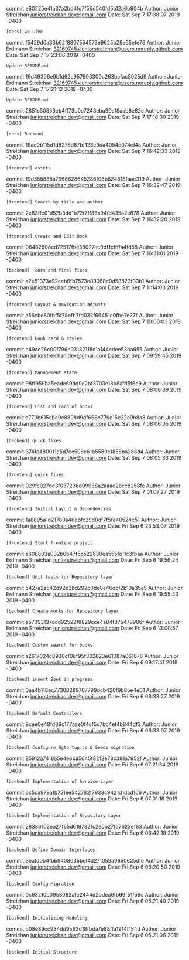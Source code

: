commit e60225e41a37a2bd4fd7f56d540fd5a12a6b904b
Author: Junior Streichan <juniorstreichan.dev@gmail.com>
Date: Sat Sep 7 17:38:07 2019 -0400

    [docs] Go Live

commit f5429d0a33b62f8807554573e9625b28a65efe79
Author: Junior Erdmann Streichan <32169745+juniorstreichan@users.noreply.github.com>
Date: Sat Sep 7 17:23:06 2019 -0400

    Update README.md

commit 16d49306e9b1d62c957906300c263bcfac5025d9
Author: Junior Erdmann Streichan <32169745+juniorstreichan@users.noreply.github.com>
Date: Sat Sep 7 17:21:12 2019 -0400

    Update README.md

commit 2851c50853eb4ff73b0c7248eba30cf8aab8e62e
Author: Junior Streichan <juniorstreichan.dev@gmail.com>
Date: Sat Sep 7 17:18:30 2019 -0400

    [docs] Backend

commit 16ae0b115d1d6278d87bf123e9da4054e074cf4a
Author: Junior Streichan <juniorstreichan.dev@gmail.com>
Date: Sat Sep 7 16:42:33 2019 -0400

    [frontend] assets

commit 19d355888a7968628645286f06b524818faae319
Author: Junior Streichan <juniorstreichan.dev@gmail.com>
Date: Sat Sep 7 16:32:47 2019 -0400

    [frontend] Search by title and author

commit 2e83ffe01d52b3dd1b72f7ff38a94fd435a2e878
Author: Junior Streichan <juniorstreichan.dev@gmail.com>
Date: Sat Sep 7 16:32:20 2019 -0400

    [frontend] Create and Edit Book

commit 08482608cd72517fbe58027ec9df1cffffa4fd58
Author: Junior Streichan <juniorstreichan.dev@gmail.com>
Date: Sat Sep 7 16:31:01 2019 -0400

    [backend]  cors and final fixes

commit a2e51373a92eeb6fb7573e88368c0d58523f33b1
Author: Junior Streichan <juniorstreichan.dev@gmail.com>
Date: Sat Sep 7 11:14:03 2019 -0400

    [frontend] Layout & navigation adjusts

commit a56cbe80fbf5f78efb7fd032f66451c0fbe7e27f
Author: Junior Streichan <juniorstreichan.dev@gmail.com>
Date: Sat Sep 7 10:00:03 2019 -0400

    [frontend] Book card & styles

commit c49ae26c00f796e03132118c1a144edee53ba655
Author: Junior Streichan <juniorstreichan.dev@gmail.com>
Date: Sat Sep 7 09:59:45 2019 -0400

    [frontend] Management state

commit 98ff959ba5eade69dd9e2bf3703e18b8afd5f6c9
Author: Junior Streichan <juniorstreichan.dev@gmail.com>
Date: Sat Sep 7 08:06:39 2019 -0400

    [frontend] List and Card of books

commit c779b615eba9e8898d9df668e779e16e22c9b8a8
Author: Junior Streichan <juniorstreichan.dev@gmail.com>
Date: Sat Sep 7 08:06:05 2019 -0400

    [backend] quick fixes

commit 374fe480011d5d7ec508c61b5580c1858ba286d4
Author: Junior Streichan <juniorstreichan.dev@gmail.com>
Date: Sat Sep 7 08:05:33 2019 -0400

    [frontend] quick fixes

commit 029fc027dd3f037236d09988a2aaae2bcc8258fe
Author: Junior Streichan <juniorstreichan.dev@gmail.com>
Date: Sat Sep 7 01:07:27 2019 -0400

    [frontend] Initial Layout & Dependencies

commit 1a8895a1d21780a46ebfc29d0df7f5fa40524c51
Author: Junior Streichan <juniorstreichan.dev@gmail.com>
Date: Fri Sep 6 23:53:07 2019 -0400

    [frontend] Start frontend project

commit a608803a032b0b47f5c522830ea555fe11c3fbaa
Author: Junior Erdmann Streichan <juniorstreichan@gmail.com>
Date: Fri Sep 6 19:56:24 2019 -0400

    [backend] Unit tests for Repository layer

commit 5427a2a542d92b3bd292c0de0e46dcf2b10a35e5
Author: Junior Erdmann Streichan <juniorstreichan@gmail.com>
Date: Fri Sep 6 19:55:43 2019 -0400

    [backend] Create mocks for Repository layer

commit a57093137cdd92522f8829cce4a84f375479986f
Author: Junior Erdmann Streichan <juniorstreichan@gmail.com>
Date: Fri Sep 6 13:00:57 2019 -0400

    [backend] Custom search for books

commit a2617024c8930cf06f95f302623e61087a061676
Author: Junior Streichan <juniorstreichan.dev@gmail.com>
Date: Fri Sep 6 09:17:41 2019 -0400

    [backend] insert Book in progress

commit 0aa4b118ec77308289707799dcb420f9b85e4e01
Author: Junior Streichan <juniorstreichan.dev@gmail.com>
Date: Fri Sep 6 08:33:27 2019 -0400

    [backend] Default Controllers

commit 9cee0e48fd89c177aae0f4cf5c7bc4ef4b844df3
Author: Junior Streichan <juniorstreichan.dev@gmail.com>
Date: Fri Sep 6 08:33:07 2019 -0400

    [backend] Configure Sgtartup.cs & Seeds migration

commit 85912a7418a5e4e6ba5645f8212e78c391a7952f
Author: Junior Streichan <juniorstreichan.dev@gmail.com>
Date: Fri Sep 6 07:21:34 2019 -0400

    [backend] Implementation of Service Layer

commit 6c5ca979a1b751ee542782f7933c9421d1dad106
Author: Junior Streichan <juniorstreichan.dev@gmail.com>
Date: Fri Sep 6 07:01:16 2019 -0400

    [backend] Implementation of Repository Layer

commit 28386102ea27f65d6187321c2e5b27fd7623ef83
Author: Junior Streichan <juniorstreichan.dev@gmail.com>
Date: Fri Sep 6 06:42:18 2019 -0400

    [backend] Define Domain Interfaces

commit 3eafd0b4fbb8408035bef4d271059a9650625dfe
Author: Junior Streichan <juniorstreichan.dev@gmail.com>
Date: Fri Sep 6 06:20:50 2019 -0400

    [backend] Config Migration

commit 0c63210b0953082a1e2444d2bdea9fb69f51fb9c
Author: Junior Streichan <juniorstreichan.dev@gmail.com>
Date: Fri Sep 6 05:21:40 2019 -0400

    [backend] Initializing Modeling

commit b08e89cc934dd9563d18fbda7e88ffa1914f154d
Author: Junior Streichan <juniorstreichan.dev@gmail.com>
Date: Fri Sep 6 05:21:08 2019 -0400

    [backend] Initial Structure
